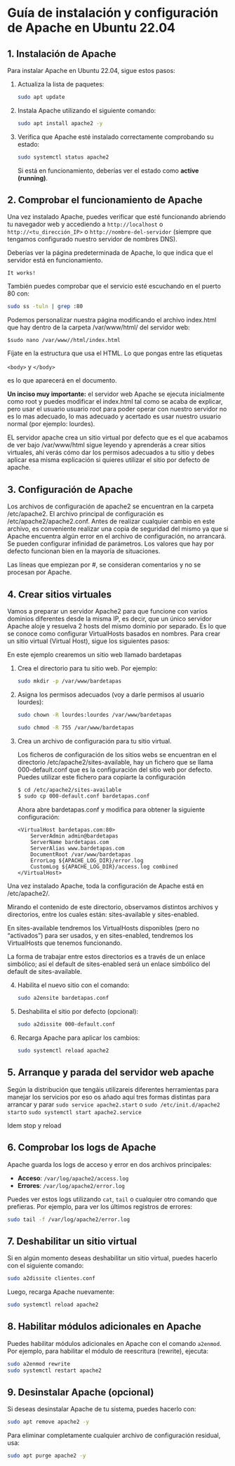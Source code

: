 
# Guía de instalación y configuración de Apache en Ubuntu 22.04

## 1. Instalación de Apache

Para instalar Apache en Ubuntu 22.04, sigue estos pasos:

1. Actualiza la lista de paquetes:

   ```bash
   sudo apt update
   ```

2. Instala Apache utilizando el siguiente comando:

   ```bash
   sudo apt install apache2 -y
   ```

3. Verifica que Apache esté instalado correctamente comprobando su estado:

   ```bash
   sudo systemctl status apache2
   ```

   Si está en funcionamiento, deberías ver el estado como **active (running)**.

## 2. Comprobar el funcionamiento de Apache

Una vez instalado Apache, puedes verificar que esté funcionando abriendo tu navegador web y accediendo a `http://localhost` o `http://<tu_dirección_IP>` o `http://nombre-del-servidor` (siempre que tengamos configurado nuestro servidor de nombres DNS).

Deberías ver la página predeterminada de Apache, lo que indica que el servidor está en funcionamiento. 

`
It works!
`

También puedes comprobar que el servicio esté escuchando en el puerto 80 con:

```bash
sudo ss -tuln | grep :80
```
Podemos personalizar nuestra página modificando el archivo index.html que hay dentro de la carpeta /var/www/html/ del servidor web:

```
$sudo nano /var/www//html/index.html
```

Fíjate en la estructura que usa el HTML. Lo que pongas entre las etiquetas 

`<body>` y `</body>`

es lo que aparecerá en el documento.

**Un inciso muy importante:** el servidor web Apache se ejecuta inicialmente como root y puedes modificar el  index.html tal como se acaba de explicar, pero usar el usuario usuario root para poder operar con nuestro servidor no es lo mas adecuado, lo mas adecuado y acertado es usar nuestro usuario normal (por ejemplo: lourdes).

EL servidor apache crea un sitio virtual por defecto que es el que acabamos de ver bajo /var/www/html sigue leyendo y aprenderás a crear sitios virtuales, ahí verás cómo dar los permisos adecuados a tu sitio y debes aplicar esa misma explicación si quieres utilizar el sitio por defecto de apache.


        
## 3. Configuración de Apache

Los archivos de configuración de apache2 se encuentran en la carpeta /etc/apache2.
El archivo principal de configuración es /etc/apache2/apache2.conf. Antes de realizar cualquier cambio en este archivo, es conveniente realizar una copia de seguridad del mismo ya que si Apache encuentra algún error en el archivo de configuración, no arrancará. Se pueden configurar infinidad de parámetros. Los valores que hay por defecto funcionan bien en la mayoría de situaciones.

Las líneas que empiezan por #, se consideran comentarios y no se procesan por Apache.

## 4. Crear sitios virtuales

Vamos a preparar un servidor Apache2 para que funcione con varios dominios diferentes desde la misma IP, es decir, que un único servidor Apache aloje y resuelva 2 hosts del mismo dominio por separado. Es lo que se conoce como configurar VirtualHosts basados en nombres.
Para crear un sitio virtual (Virtual Host), sigue los siguientes pasos:

En este ejemplo crearemos un sitio web llamado bardetapas

1. Crea el directorio para tu sitio web. Por ejemplo:

   ```bash
   sudo mkdir -p /var/www/bardetapas

   ```

2. Asigna los permisos adecuados (voy a darle permisos al usuario lourdes):

   ```bash
   sudo chown -R lourdes:lourdes /var/www/bardetapas

   sudo chmod -R 755 /var/www/bardetapas

   ```

3. Crea un archivo de configuración para tu sitio virtual. 
     
   Los ficheros de configuración de los sitios webs se encuentran en el directorio /etc/apache2/sites-available, hay un fichero que se llama 000-default.conf que es la configuración del sitio web por defecto. Puedes utilizar este fichero para copiarte la configuración
   ```bash
   $ cd /etc/apache2/sites-available
   $ sudo cp 000-default.conf bardetapas.conf
   ```
   Ahora abre bardetapas.conf  y modifica para obtener la siguiente configuración:

   ```
   <VirtualHost bardetapas.com:80>
       ServerAdmin admin@bardetapas
       ServerName bardetapas.com
       ServerAlias www.bardetapas.com
       DocumentRoot /var/www/bardetapas
       ErrorLog ${APACHE_LOG_DIR}/error.log
       CustomLog ${APACHE_LOG_DIR}/access.log combined
   </VirtualHost>
   ```

Una vez instalado Apache, toda la configuración de Apache está en /etc/apache2/.

Mirando el contenido de este directorio, observamos distintos archivos y directorios, entre los cuales están: sites-available y sites-enabled.

En sites-available tendremos los VirtualHosts disponibles (pero no “activados”) para ser usados, y en sites-enabled, tendremos los VirtualHosts que tenemos funcionando.

La forma de trabajar entre estos directorios es a través de un enlace simbólico; así el default de sites-enabled será un enlace simbólico del default de sites-available.

4. Habilita el nuevo sitio con el comando:

   ```bash
   sudo a2ensite bardetapas.conf
   ```

5. Deshabilita el sitio por defecto (opcional):

   ```bash
   sudo a2dissite 000-default.conf
   ```

6. Recarga Apache para aplicar los cambios:

   ```bash
   sudo systemctl reload apache2
   ```
## 5. Arranque y parada del servidor web apache

Según la distribución que tengáis utilizareis diferentes herramientas para manejar los servicios por eso os añado aquí tres formas distintas para arrancar y parar
`sudo service apache2.start` o
`sudo /etc/init.d/apache2 start`o `sudo systemctl start apache2.service`

Idem stop y reload

## 6. Comprobar los logs de Apache

Apache guarda los logs de acceso y error en dos archivos principales:

- **Acceso**: `/var/log/apache2/access.log`
- **Errores**: `/var/log/apache2/error.log`

Puedes ver estos logs utilizando `cat`, `tail` o cualquier otro comando que prefieras. Por ejemplo, para ver los últimos registros de errores:

```bash
sudo tail -f /var/log/apache2/error.log
```

## 7. Deshabilitar un sitio virtual

Si en algún momento deseas deshabilitar un sitio virtual, puedes hacerlo con el siguiente comando:

```bash
sudo a2dissite clientes.conf
```

Luego, recarga Apache nuevamente:

```bash
sudo systemctl reload apache2
```

## 8. Habilitar módulos adicionales en Apache

Puedes habilitar módulos adicionales en Apache con el comando `a2enmod`. Por ejemplo, para habilitar el módulo de reescritura (rewrite), ejecuta:

```bash
sudo a2enmod rewrite
sudo systemctl restart apache2
```

## 9. Desinstalar Apache (opcional)

Si deseas desinstalar Apache de tu sistema, puedes hacerlo con:

```bash
sudo apt remove apache2 -y
```

Para eliminar completamente cualquier archivo de configuración residual, usa:

```bash
sudo apt purge apache2 -y
```
